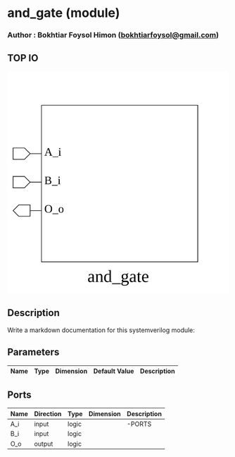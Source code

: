 # and_gate (module)

### Author : Bokhtiar Foysol Himon (bokhtiarfoysol@gmail.com)

## TOP IO
<img src="./and_gate_top.svg">

## Description

Write a markdown documentation for this systemverilog module:

## Parameters
|Name|Type|Dimension|Default Value|Description|
|-|-|-|-|-|

## Ports
|Name|Direction|Type|Dimension|Description|
|-|-|-|-|-|
|A_i|input|logic|| -PORTS|
|B_i|input|logic|||
|O_o|output|logic|||
